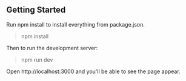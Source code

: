 ## Getting Started </br> 

Run npm install to install everything from package.json. </br>

> npm install </br>

Then to run the development server: </br>

> npm run dev </br>

Open http://localhost:3000 and you'll be able to see the page appear.

